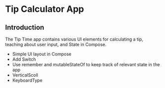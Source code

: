 Tip Calculator App
=================================


Introduction
------------
The Tip Time app contains various UI elements for calculating a tip,
teaching about user input, and State in Compose.

 - Simple UI layout in Compose
 - Add Switch
 - Use remember and mutableStateOf to keep track of relevant state in the app
 - VerticalScoll
 - KeyboardType



